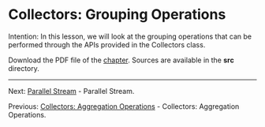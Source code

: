 # Collectors: Grouping Operations

Intention: In this lesson, we will look at the grouping operations that can be performed through the APIs provided in 
the Collectors class.

Download the PDF file of the [chapter](chapter_23.pdf). Sources are available in the <b>src</b> directory. 


<hr>

Next: [Parallel Stream](chapter_24.md "Parallel Stream") - Parallel Stream.

Previous: [Collectors: Aggregation Operations](chapter_22.md "Collectors: Aggregation Operations") - 
Collectors: Aggregation Operations.